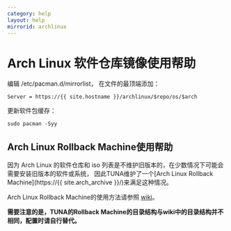```yaml
---
category: help
layout: help
mirrorid: archlinux
---
```


# Arch Linux 软件仓库镜像使用帮助

编辑 /etc/pacman.d/mirrorlist， 在文件的最顶端添加：
```
Server = https://{{ site.hostname }}/archlinux/$repo/os/$arch
```

更新软件包缓存：
```
sudo pacman -Syy
```

## Arch Linux Rollback Machine使用帮助

因为 Arch Linux 的软件仓库和 iso 列表是不维护旧版本的，在少数情况下可能会需要安装旧版本的软件或系统，
因此TUNA维护了一个[Arch Linux Rollback Machine](https://{{ site.arch_archive }}/)来满足这种情况。

Arch Linux Rollback Machine的使用方法请参照 [wiki](https://wiki.archlinux.org/index.php/Arch_Linux_Archive)。

**需要注意的是，TUNA的Rollback Machine的目录结构与wiki中的目录结构并不相同，配置时请自行替代。**
